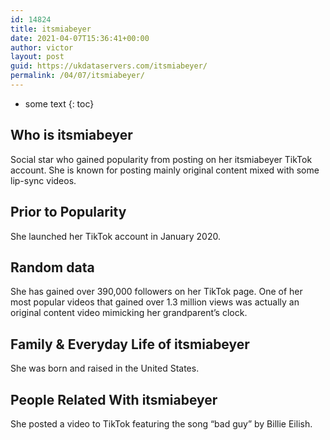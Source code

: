 ```yaml
---
id: 14824
title: itsmiabeyer
date: 2021-04-07T15:36:41+00:00
author: victor
layout: post
guid: https://ukdataservers.com/itsmiabeyer/
permalink: /04/07/itsmiabeyer/
---
```


* some text
{: toc}


## Who is itsmiabeyer



Social star who gained popularity from posting on her itsmiabeyer TikTok account. She is known for posting mainly original content mixed with some lip-sync videos. 

                
                
                
## Prior to Popularity



She launched her TikTok account in January 2020.

                
                
                
## Random data



She has gained over 390,000 followers on her TikTok page. One of her most popular videos that gained over 1.3 million views was actually an original content video mimicking her grandparent&#8217;s clock. 

                
                
                
## Family & Everyday Life of itsmiabeyer



She was born and raised in the United States. 

                
                
                
## People Related With itsmiabeyer



She posted a video to TikTok featuring the song &#8220;bad guy&#8221; by Billie Eilish. 

                
              
            
          
          
          